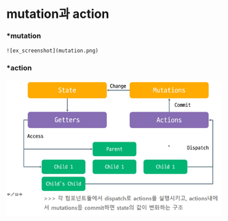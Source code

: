 # mutation과 action

### *mutation
```
![ex_screenshot](mutation.png)
```

### *action
![ex_screenshot](action.png)
